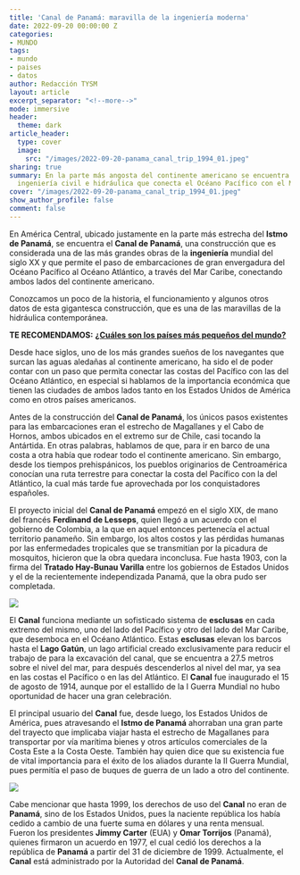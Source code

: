 ```yaml
---
title: 'Canal de Panamá: maravilla de la ingeniería moderna'
date: 2022-09-20 00:00:00 Z
categories:
- MUNDO
tags:
- mundo
- paises
- datos
author: Redacción TYSM
layout: article
excerpt_separator: "<!--more-->"
mode: immersive
header:
  theme: dark
article_header:
  type: cover
  image:
    src: "/images/2022-09-20-panama_canal_trip_1994_01.jpeg"
sharing: true
summary: En la parte más angosta del continente americano se encuentra esta obra de
  ingeniería civil e hidráulica que conecta el Océano Pacífico con el Mar Caribe
cover: "/images/2022-09-20-panama_canal_trip_1994_01.jpeg"
show_author_profile: false
comment: false
---
```


En América Central, ubicado justamente en la parte más estrecha del **Istmo de Panamá**, se encuentra el **Canal de Panamá**, una construcción que es considerada una de las más grandes obras de la **ingeniería** mundial del siglo XX y que permite el paso de embarcaciones de gran envergadura del Océano Pacífico al Océano Atlántico, a través del Mar Caribe, conectando ambos lados del continente americano.

Conozcamos un poco de la historia, el funcionamiento y algunos otros datos de esta gigantesca construcción, que es una de las maravillas de la hidráulica contemporánea.

**TE RECOMENDAMOS:** [**¿Cuáles son los países más pequeños del mundo?**](https://blog.tonoysumariachi.com/mundo/2022/08/29/cuales-son-los-paises-mas-pequenos-del-mundo.html)

Desde hace siglos, uno de los más grandes sueños de los navegantes que surcan las aguas aledañas al continente americano, ha sido el de poder contar con un paso que permita conectar las costas del Pacífico con las del Océano Atlántico, en especial si hablamos de la importancia económica que tienen las ciudades de ambos lados tanto en los Estados Unidos de América como en otros países americanos.

Antes de la construcción del **Canal de Panamá**, los únicos pasos existentes para las embarcaciones eran el estrecho de Magallanes y el Cabo de Hornos, ambos ubicados en el extremo sur de Chile, casi tocando la Antártida. En otras palabras, hablamos de que, para ir en barco de una costa a otra había que rodear todo el continente americano. Sin embargo, desde los tiempos prehispánicos, los pueblos originarios de Centroamérica conocían una ruta terrestre para conectar la costa del Pacífico con la del Atlántico, la cual más tarde fue aprovechada por los conquistadores españoles.

El proyecto inicial del **Canal de Panamá** empezó en el siglo XIX, de mano del francés **Ferdinand de Lesseps**, quien llegó a un acuerdo con el gobierno de Colombia, a la que en aquel entonces pertenecía el actual territorio panameño. Sin embargo, los altos costos y las pérdidas humanas por las enfermedades tropicales que se transmitían por la picadura de mosquitos, hicieron que la obra quedara inconclusa. Fue hasta 1903, con la firma del **Tratado Hay-Bunau Varilla** entre los gobiernos de Estados Unidos y el de la recientemente independizada Panamá, que la obra pudo ser completada.

![](https://upload.wikimedia.org/wikipedia/commons/thumb/0/0d/Panama_Canal_PIA03368_lrg.jpg/1017px-Panama_Canal_PIA03368_lrg.jpg)

El **Canal** funciona mediante un sofisticado sistema de **esclusas** en cada extremo del mismo, uno del lado del Pacífico y otro del lado del Mar Caribe, que desemboca en el Océano Atlántico. Estas **esclusas** elevan los barcos hasta el **Lago Gatún**, un lago artificial creado exclusivamente para reducir el trabajo de para la excavación del canal, que se encuentra a 27.5 metros sobre el nivel del mar, para después descenderlos al nivel del mar, ya sea en las costas el Pacífico o en las del Atlántico. El **Canal** fue inaugurado el 15 de agosto de 1914, aunque por el estallido de la I Guerra Mundial no hubo oportunidad de hacer una gran celebración.

El principal usuario del **Canal** fue, desde luego, los Estados Unidos de América, pues atravesando el **Istmo de Panamá** ahorraban una gran parte del trayecto que implicaba viajar hasta el estrecho de Magallanes para transportar por vía marítima bienes y otros artículos comerciales de la Costa Este a la Costa Oeste. También hay quien dice que su existencia fue de vital importancia para el éxito de los aliados durante la II Guerra Mundial, pues permitía el paso de buques de guerra de un lado a otro del continente.

![](https://upload.wikimedia.org/wikipedia/commons/thumb/f/f7/Panama_Canal_Gatun_Locks.jpg/1024px-Panama_Canal_Gatun_Locks.jpg)

Cabe mencionar que hasta 1999, los derechos de uso del **Canal** no eran de **Panamá**, sino de los Estados Unidos, pues la naciente república los había cedido a cambio de una fuerte suma en dólares y una renta mensual. Fueron los presidentes **Jimmy Carter** (EUA) y **Omar Torrijos** (Panamá), quienes firmaron un acuerdo en 1977, el cual cedió los derechos a la república de **Panamá** a partir del 31 de diciembre de 1999. Actualmente, el **Canal** está administrado por la Autoridad del **Canal de Panamá**.
